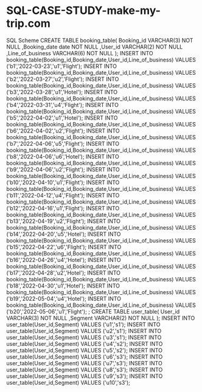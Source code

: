 # SQL-CASE-STUDY-make-my-trip.com
SQL Scheme
CREATE TABLE booking_table(
   Booking_id       VARCHAR(3) NOT NULL 
  ,Booking_date     date NOT NULL
  ,User_id          VARCHAR(2) NOT NULL
  ,Line_of_business VARCHAR(6) NOT NULL
);
INSERT INTO booking_table(Booking_id,Booking_date,User_id,Line_of_business) VALUES ('b1','2022-03-23','u1','Flight');
INSERT INTO booking_table(Booking_id,Booking_date,User_id,Line_of_business) VALUES ('b2','2022-03-27','u2','Flight');
INSERT INTO booking_table(Booking_id,Booking_date,User_id,Line_of_business) VALUES ('b3','2022-03-28','u1','Hotel');
INSERT INTO booking_table(Booking_id,Booking_date,User_id,Line_of_business) VALUES ('b4','2022-03-31','u4','Flight');
INSERT INTO booking_table(Booking_id,Booking_date,User_id,Line_of_business) VALUES ('b5','2022-04-02','u1','Hotel');
INSERT INTO booking_table(Booking_id,Booking_date,User_id,Line_of_business) VALUES ('b6','2022-04-02','u2','Flight');
INSERT INTO booking_table(Booking_id,Booking_date,User_id,Line_of_business) VALUES ('b7','2022-04-06','u5','Flight');
INSERT INTO booking_table(Booking_id,Booking_date,User_id,Line_of_business) VALUES ('b8','2022-04-06','u6','Hotel');
INSERT INTO booking_table(Booking_id,Booking_date,User_id,Line_of_business) VALUES ('b9','2022-04-06','u2','Flight');
INSERT INTO booking_table(Booking_id,Booking_date,User_id,Line_of_business) VALUES ('b10','2022-04-10','u1','Flight');
INSERT INTO booking_table(Booking_id,Booking_date,User_id,Line_of_business) VALUES ('b11','2022-04-12','u4','Flight');
INSERT INTO booking_table(Booking_id,Booking_date,User_id,Line_of_business) VALUES ('b12','2022-04-16','u1','Flight');
INSERT INTO booking_table(Booking_id,Booking_date,User_id,Line_of_business) VALUES ('b13','2022-04-19','u2','Flight');
INSERT INTO booking_table(Booking_id,Booking_date,User_id,Line_of_business) VALUES ('b14','2022-04-20','u5','Hotel');
INSERT INTO booking_table(Booking_id,Booking_date,User_id,Line_of_business) VALUES ('b15','2022-04-22','u6','Flight');
INSERT INTO booking_table(Booking_id,Booking_date,User_id,Line_of_business) VALUES ('b16','2022-04-26','u4','Hotel');
INSERT INTO booking_table(Booking_id,Booking_date,User_id,Line_of_business) VALUES ('b17','2022-04-28','u2','Hotel');
INSERT INTO booking_table(Booking_id,Booking_date,User_id,Line_of_business) VALUES ('b18','2022-04-30','u1','Hotel');
INSERT INTO booking_table(Booking_id,Booking_date,User_id,Line_of_business) VALUES ('b19','2022-05-04','u4','Hotel');
INSERT INTO booking_table(Booking_id,Booking_date,User_id,Line_of_business) VALUES ('b20','2022-05-06','u1','Flight');
;
CREATE TABLE user_table(
   User_id VARCHAR(3) NOT NULL
  ,Segment VARCHAR(2) NOT NULL
);
INSERT INTO user_table(User_id,Segment) VALUES ('u1','s1');
INSERT INTO user_table(User_id,Segment) VALUES ('u2','s1');
INSERT INTO user_table(User_id,Segment) VALUES ('u3','s1');
INSERT INTO user_table(User_id,Segment) VALUES ('u4','s2');
INSERT INTO user_table(User_id,Segment) VALUES ('u5','s2');
INSERT INTO user_table(User_id,Segment) VALUES ('u6','s3');
INSERT INTO user_table(User_id,Segment) VALUES ('u7','s3');
INSERT INTO user_table(User_id,Segment) VALUES ('u8','s3');
INSERT INTO user_table(User_id,Segment) VALUES ('u9','s3');
INSERT INTO user_table(User_id,Segment) VALUES ('u10','s3');
